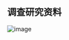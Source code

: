 ## 调查研究资料

![image](https://user-images.githubusercontent.com/14041622/39084845-8e218408-45ad-11e8-8d9a-a74bb241fe11.png)

